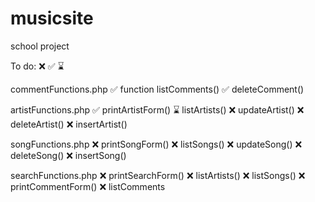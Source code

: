 # musicsite
school project

To do:  ❌ ✅ ⌛

commentFunctions.php
✅ function listComments()
✅ deleteComment()

artistFunctions.php
✅ printArtistForm()
⌛ listArtists()
❌ updateArtist()
❌ deleteArtist()
❌ insertArtist()

songFunctions.php
❌ printSongForm()
❌ listSongs()
❌ updateSong()
❌ deleteSong()
❌ insertSong()

searchFunctions.php
❌ printSearchForm()
❌ listArtists()
❌ listSongs()
❌ printCommentForm()
❌ listComments